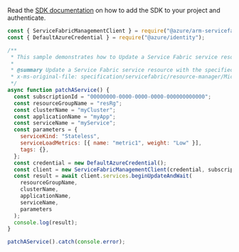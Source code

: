 Read the [SDK documentation](https://github.com/Azure/azure-sdk-for-js/blob/%40azure%2Farm-servicefabric_2.0.1/sdk/servicefabric/arm-servicefabric/README.md) on how to add the SDK to your project and authenticate.

```javascript
const { ServiceFabricManagementClient } = require("@azure/arm-servicefabric");
const { DefaultAzureCredential } = require("@azure/identity");

/**
 * This sample demonstrates how to Update a Service Fabric service resource with the specified name.
 *
 * @summary Update a Service Fabric service resource with the specified name.
 * x-ms-original-file: specification/servicefabric/resource-manager/Microsoft.ServiceFabric/stable/2021-06-01/examples/ServicePatchOperation_example.json
 */
async function patchAService() {
  const subscriptionId = "00000000-0000-0000-0000-000000000000";
  const resourceGroupName = "resRg";
  const clusterName = "myCluster";
  const applicationName = "myApp";
  const serviceName = "myService";
  const parameters = {
    serviceKind: "Stateless",
    serviceLoadMetrics: [{ name: "metric1", weight: "Low" }],
    tags: {},
  };
  const credential = new DefaultAzureCredential();
  const client = new ServiceFabricManagementClient(credential, subscriptionId);
  const result = await client.services.beginUpdateAndWait(
    resourceGroupName,
    clusterName,
    applicationName,
    serviceName,
    parameters
  );
  console.log(result);
}

patchAService().catch(console.error);
```

